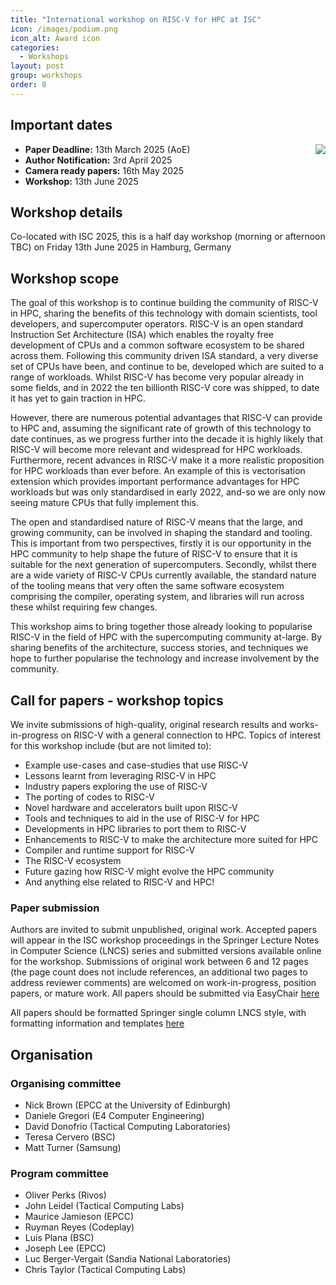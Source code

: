 ```yaml
---
title: "International workshop on RISC-V for HPC at ISC"
icon: /images/podium.png
icon_alt: Award icon
categories:
  - Workshops
layout: post
group: workshops
order: 8
---
```


## Important dates
<img align="right" src="https://www.hdfgroup.org/wp-content/uploads/2019/02/ISC_hp_logo_small_72dpi_rgb.png">

* **Paper Deadline:** 13th March 2025 (AoE)
* **Author Notification:** 3rd April 2025
* **Camera ready papers:** 16th May 2025
* **Workshop:** 13th June 2025

## Workshop details
Co-located with ISC 2025, this is a half day workshop (morning or afternoon TBC) on Friday 13th June 2025 in Hamburg, Germany

## Workshop scope
The goal of this workshop is to continue building the community of RISC-V in HPC, sharing the benefits of this technology with domain scientists, tool developers, and supercomputer operators. RISC-V is an open standard Instruction Set Architecture (ISA) which enables the royalty free development of CPUs and a common software ecosystem to be shared across them. Following this community driven ISA standard, a very diverse set of CPUs have been, and continue to be, developed which are suited to a range of workloads. Whilst RISC-V has become very popular already in some fields, and in 2022 the ten billionth RISC-V core was shipped, to date it has yet to gain traction in HPC.

However, there are numerous potential advantages that RISC-V can provide to HPC and, assuming the significant rate of growth of this technology to date continues, as we progress further into the decade it is highly likely that RISC-V will become more relevant and widespread for HPC workloads. Furthermore, recent advances in RISC-V make it a more realistic proposition for HPC workloads than ever before. An example of this is vectorisation extension which provides important performance advantages for HPC workloads but was only standardised in early 2022, and-so we are only now seeing mature CPUs that fully implement this.

The open and standardised nature of RISC-V means that the large, and growing community, can be involved in shaping the standard and tooling. This is important from two perspectives, firstly it is our opportunity in the HPC community to help shape the future of RISC-V to ensure that it is suitable for the next generation of supercomputers. Secondly, whilst there are a wide variety of RISC-V CPUs currently available, the standard nature of the tooling means that very often the same software ecosystem comprising the compiler, operating system, and libraries will run across these whilst requiring few changes.

This workshop aims to bring together those already looking to popularise RISC-V in the field of HPC with the supercomputing community at-large. By sharing benefits of the architecture, success stories, and techniques we hope to further popularise the technology and increase involvement by the community. 

## Call for papers - workshop topics

We invite submissions of high-quality, original research results and works-in-progress on RISC-V with a general connection to HPC. Topics of interest for this workshop include (but are not limited to):

* Example use-cases and case-studies that use RISC-V
* Lessons learnt from leveraging RISC-V in HPC
* Industry papers exploring the use of RISC-V
* The porting of codes to RISC-V
* Novel hardware and accelerators built upon RISC-V
* Tools and techniques to aid in the use of RISC-V for HPC
* Developments in HPC libraries to port them to RISC-V
* Enhancements to RISC-V to make the architecture more suited for HPC
* Compiler and runtime support for RISC-V
* The RISC-V ecosystem
* Future gazing how RISC-V might evolve the HPC community
* And anything else related to RISC-V and HPC!

### Paper submission

Authors are invited to submit unpublished, original work. Accepted papers will appear in the ISC workshop proceedings in the Springer Lecture Notes in Computer Science (LNCS) series and submitted versions available online for the workshop. Submissions of original work between 6 and 12 pages (the page count does not include references, an additional two pages to address reviewer comments) are welcomed on work-in-progress, position papers, or mature work. All papers should be submitted via EasyChair [here](https://easychair.org/conferences/?conf=riscvhpc25)

All papers should be formatted Springer single column LNCS style, with formatting information and templates [here](https://www.springer.com/gp/computer-science/lncs/conference-proceedings-guidelines)

## Organisation 

### Organising committee

* Nick Brown (EPCC at the University of Edinburgh)
* Daniele Gregori (E4 Computer Engineering)
* David Donofrio (Tactical Computing Laboratories)
* Teresa Cervero (BSC)
* Matt Turner (Samsung)

### Program committee

* Oliver Perks (Rivos)
* John Leidel (Tactical Computing Labs)
* Maurice Jamieson (EPCC)
* Ruyman Reyes (Codeplay)
* Luis Plana (BSC)
* Joseph Lee (EPCC)
* Luc Berger-Vergait (Sandia National Laboratories)
* Chris Taylor (Tactical Computing Labs)
